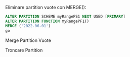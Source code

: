Eliminare partition vuote con MERGE():

```SQL
ALTER PARTITION SCHEME myRangePS1 NEXT USED [PRIMARY]
ALTER PARTITION FUNCTION myRangePF1()
MERGE ('2022-06-01')
go
```


Merge Partition Vuote

Troncare Partition